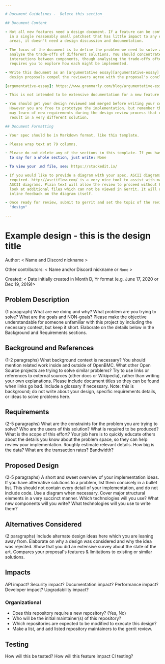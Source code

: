 ```yaml
---

# Document Guidelines - _Delete this section_

## Document Content

- Not all new features need a design document. If a feature can be contributed
  in a single reasonably small patchset that has little impact to any other
  areas, it doesn't need a design discussion and documentation.

- The focus of the document is to define the problem we need to solve and
  analyse the trade-offs of different solutions. You should concentrate on
  interactions between components, though analysing the trade-offs often
  requires you to explore how each might be implemented.

- Write this document as an [argumentative essay][argumentative-essay]. Good
  design proposals compel the reviewers agree with the proposal's conclusions.

[argumentative-essay]: https://www.grammarly.com/blog/argumentative-essay/

- This is not intended to be extensive documentation for a new feature.

- You should get your design reviewed and merged before writing your code.
  However you are free to prototype the implementation, but remember that you
  may learn of new requirements during the design review process that could
  result in a very different solution.

## Document Formatting

- Your spec should be in Markdown format, like this template.

- Please wrap text at 79 columns.

- Please do not delete any of the sections in this template. If you have nothing
  to say for a whole section, just write: None

- To view your .md file, see: https://stackedit.io/

- If you would like to provide a diagram with your spec, ASCII diagrams are
  required. http://asciiflow.com/ is a very nice tool to assist with making
  ASCII diagrams. Plain text will allow the review to proceed without having to
  look at additional files which can not be viewed in Gerrit. It will also allow
  inline feedback on the diagram itself.

- Once ready for review, submit to gerrit and set the topic of the review to
  "design"

---
```


# Example design - this is the design title

Author: < Name and Discord nickname >

Other contributors: < Name and/or Discord nickname or `None` >

Created: < Date initially created in Month D, Yr format (e.g. June 17, 2020 or
Dec 19, 2019)>

## Problem Description

(1 paragraph) What are we doing and why? What problem are you trying to solve?
What are the goals and NON-goals? Please make the objective understandable for
someone unfamiliar with this project by including the necessary context, but
keep it short. Elaborate on the details below in the Background and Requirements
sections.

## Background and References

(1-2 paragraphs) What background context is necessary? You should mention
related work inside and outside of OpenBMC. What other Open Source projects are
trying to solve similar problems? Try to use links or references to external
sources (other docs or Wikipedia), rather than writing your own explanations.
Please include document titles so they can be found when links go bad. Include a
glossary if necessary. Note: this is background; do not write about your design,
specific requirements details, or ideas to solve problems here.

## Requirements

(2-5 paragraphs) What are the constraints for the problem you are trying to
solve? Who are the users of this solution? What is required to be produced? What
is the scope of this effort? Your job here is to quickly educate others about
the details you know about the problem space, so they can help review your
implementation. Roughly estimate relevant details. How big is the data? What are
the transaction rates? Bandwidth?

## Proposed Design

(2-5 paragraphs) A short and sweet overview of your implementation ideas. If you
have alternative solutions to a problem, list them concisely in a bullet list.
This should not contain every detail of your implementation, and do not include
code. Use a diagram when necessary. Cover major structural elements in a very
succinct manner. Which technologies will you use? What new components will you
write? What technologies will you use to write them?

## Alternatives Considered

(2 paragraphs) Include alternate design ideas here which you are leaning away
from. Elaborate on why a design was considered and why the idea was rejected.
Show that you did an extensive survey about the state of the art. Compares your
proposal's features & limitations to existing or similar solutions.

## Impacts

API impact? Security impact? Documentation impact? Performance impact? Developer
impact? Upgradability impact?

### Organizational

- Does this repository require a new repository? (Yes, No)
- Who will be the initial maintainer(s) of this repository?
- Which repositories are expected to be modified to execute this design?
- Make a list, and add listed repository maintainers to the gerrit review.

## Testing

How will this be tested? How will this feature impact CI testing?
